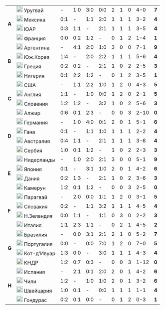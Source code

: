 <!--2021-09-27 00:11:04-->
<table class="g">
<tr><td rowspan=4><b> A<td class=col><img width="20px" src="/posts/ЧМ и ЧЕ по футболу/flg/uy.svg"> Уругвай<td>-</td><td>1:0</td><td>3:0</td><td>0:0</td><td>2</td><td>1</td><td>0</td><td>4-0</td><td><b>7</b></td></tr>
<tr><td class=col><img width="20px" src="/posts/ЧМ и ЧЕ по футболу/flg/mx.svg"> Мексика<td>0:1</td><td>-</td><td>1:1</td><td>2:0</td><td>1</td><td>1</td><td>1</td><td>3-2</td><td><b>4</b></td></tr>
<tr><td class=col><img width="20px" src="/posts/ЧМ и ЧЕ по футболу/flg/za.svg"> ЮАР<td>0:3</td><td>1:1</td><td>-</td><td>2:1</td><td>1</td><td>1</td><td>1</td><td>3-5</td><td><b>4</b></td></tr>
<tr class=bb><td class=col><img width="20px" src="/posts/ЧМ и ЧЕ по футболу/flg/fr.svg"> Франция<td>0:0</td><td>0:2</td><td>1:2</td><td>-</td><td>0</td><td>1</td><td>2</td><td>1-4</td><td><b>1</b></td></tr>

<tr><td rowspan=4><b> B<td class=col><img width="20px" src="/posts/ЧМ и ЧЕ по футболу/flg/ar.svg"> Аргентина<td>-</td><td>4:1</td><td>2:0</td><td>1:0</td><td>3</td><td>0</td><td>0</td><td>7-1</td><td><b>9</b></td></tr>
<tr><td class=col><img width="20px" src="/posts/ЧМ и ЧЕ по футболу/flg/kr.svg"> Юж.Корея<td>1:4</td><td>-</td><td>2:0</td><td>2:2</td><td>1</td><td>1</td><td>1</td><td>5-6</td><td><b>4</b></td></tr>
<tr><td class=col><img width="20px" src="/posts/ЧМ и ЧЕ по футболу/flg/gr.svg"> Греция<td>0:2</td><td>0:2</td><td>-</td><td>2:1</td><td>1</td><td>0</td><td>2</td><td>2-5</td><td><b>3</b></td></tr>
<tr class=bb><td class=col><img width="20px" src="/posts/ЧМ и ЧЕ по футболу/flg/ng.svg"> Нигерия<td>0:1</td><td>2:2</td><td>1:2</td><td>-</td><td>0</td><td>1</td><td>2</td><td>3-5</td><td><b>1</b></td></tr>

<tr><td rowspan=4><b> C<td class=col><img width="20px" src="/posts/ЧМ и ЧЕ по футболу/flg/us.svg"> США<td>-</td><td>1:1</td><td>2:2</td><td>1:0</td><td>1</td><td>2</td><td>0</td><td>4-3</td><td><b>5</b></td></tr>
<tr><td class=col><img width="20px" src="/posts/ЧМ и ЧЕ по футболу/flg/gb-eng.svg"> Англия <td>1:1</td><td>-</td><td>1:0</td><td>0:0</td><td>1</td><td>2</td><td>0</td><td>2-1</td><td><b>5</b></td></tr>
<tr><td class=col><img width="20px" src="/posts/ЧМ и ЧЕ по футболу/flg/si.svg"> Словения <td>1:2</td><td>1:2</td><td>-</td><td>3:2</td><td>1</td><td>0</td><td>2</td><td>5-6</td><td><b>3</b></td></tr>
<tr class=bb><td class=col><img width="20px" src="/posts/ЧМ и ЧЕ по футболу/flg/dz.svg"> Алжир <td>0:6</td><td>0:1</td><td>2:3</td><td>-</td><td>0</td><td>0</td><td>3</td><td>2-10</td><td><b>0</b></td></tr>

<tr><td rowspan=4><b> D<td class=col><img width="20px" src="/posts/ЧМ и ЧЕ по футболу/flg/de.svg"> Германия<td>-</td><td>1:0</td><td>4:0</td><td>0:1</td><td>2</td><td>0</td><td>1</td><td>5-1</td><td><b>6</b></td></tr>
<tr><td class=col><img width="20px" src="/posts/ЧМ и ЧЕ по футболу/flg/gh.svg"> Гана<td>0:1</td><td>-</td><td>1:1</td><td>1:0</td><td>1</td><td>1</td><td>1</td><td>2-2</td><td><b>4</b></td></tr>
<tr><td class=col><img width="20px" src="/posts/ЧМ и ЧЕ по футболу/flg/au.svg"> Австралия<td>0:4</td><td>1:1</td><td>-</td><td>2:1</td><td>1</td><td>1</td><td>1</td><td>3-6</td><td><b>4</b></td></tr>
<tr class=bb><td class=col><img width="20px" src="/posts/ЧМ и ЧЕ по футболу/flg/rs.svg"> Сербия<td>1:0</td><td>0:1</td><td>1:2</td><td>-</td><td>1</td><td>0</td><td>2</td><td>2-3</td><td><b>3</b></td></tr>

<tr><td rowspan=4><b> E<td class=col><img width="20px" src="/posts/ЧМ и ЧЕ по футболу/flg/nl.svg"> Нидерланды<td>-</td><td>1:0</td><td>2:0</td><td>2:1</td><td>3</td><td>0</td><td>0</td><td>5-1</td><td><b>9</b></td></tr>
<tr><td class=col><img width="20px" src="/posts/ЧМ и ЧЕ по футболу/flg/jp.svg"> Япония<td>0:1</td><td>-</td><td>3:1</td><td>1:0</td><td>2</td><td>0</td><td>1</td><td>4-2</td><td><b>6</b></td></tr>
<tr><td class=col><img width="20px" src="/posts/ЧМ и ЧЕ по футболу/flg/dk.svg"> Дания<td>0:2</td><td>1:3</td><td>-</td><td>2:1</td><td>1</td><td>0</td><td>2</td><td>3-6</td><td><b>3</b></td></tr>
<tr class=bb><td class=col><img width="20px" src="/posts/ЧМ и ЧЕ по футболу/flg/cm.svg"> Камерун<td>1:2</td><td>0:1</td><td>1:2</td><td>-</td><td>0</td><td>0</td><td>3</td><td>2-5</td><td><b>0</b></td></tr>

<tr><td rowspan=4><b> F<td class=col><img width="20px" src="/posts/ЧМ и ЧЕ по футболу/flg/py.svg"> Парагвай<td>-</td><td>2:0</td><td>0:0</td><td>1:1</td><td>1</td><td>2</td><td>0</td><td>3-1</td><td><b>5</b></td></tr>
<tr><td class=col><img width="20px" src="/posts/ЧМ и ЧЕ по футболу/flg/sk.svg"> Словакия<td>0:2</td><td>-</td><td>1:1</td><td>3:2</td><td>1</td><td>1</td><td>1</td><td>4-5</td><td><b>4</b></td></tr>
<tr><td class=col><img width="20px" src="/posts/ЧМ и ЧЕ по футболу/flg/hr.svg"> Н.Зеландия<td>0:0</td><td>1:1</td><td>-</td><td>1:1</td><td>0</td><td>3</td><td>0</td><td>2-2</td><td><b>3</b></td></tr>
<tr class=bb><td class=col><img width="20px" src="/posts/ЧМ и ЧЕ по футболу/flg/it.svg"> Италия <td>1:1</td><td>2:3</td><td>1:1</td><td>-</td><td>0</td><td>2</td><td>1</td><td>4-5</td><td><b>2</b></td></tr>

<tr><td rowspan=4><b> G<td class=col><img width="20px" src="/posts/ЧМ и ЧЕ по футболу/flg/br.svg"> Бразилия <td>-</td><td>0:0</td><td>3:1</td><td>2:1</td><td>2</td><td>1</td><td>0</td><td>5-2</td><td><b>7</b></td></tr>
<tr><td class=col><img width="20px" src="/posts/ЧМ и ЧЕ по футболу/flg/pt.svg"> Португалия <td>0:0</td><td>-</td><td>0:0</td><td>7:0</td><td>1</td><td>2</td><td>0</td><td>7-0</td><td><b>5</b></td></tr>
<tr><td class=col><img width="20px" src="/posts/ЧМ и ЧЕ по футболу/flg/ci.svg"> Кот-д'Ивуар <td>1:3</td><td>0:0</td><td>-</td><td>3:0</td><td>1</td><td>1</td><td>1</td><td>4-3</td><td><b>4</b></td></tr>
<tr class=bb><td class=col><img width="20px" src="/posts/ЧМ и ЧЕ по футболу/flg/kp.svg"> КНДР <td>1:2</td><td>0:7</td><td>0:3</td><td>-</td><td>0</td><td>0</td><td>3</td><td>1-12</td><td><b>0</b></td></tr>

<tr><td rowspan=4><b> H<td class=col><img width="20px" src="/posts/ЧМ и ЧЕ по футболу/flg/es.svg"> Испания <td>-</td><td>2:1</td><td>0:1</td><td>2:0</td><td>2</td><td>0</td><td>1</td><td>4-2</td><td><b>6</b></td></tr>
<tr><td class=col><img width="20px" src="/posts/ЧМ и ЧЕ по футболу/flg/cl.svg"> Чили <td>1:2</td><td>-</td><td>1:0</td><td>1:0</td><td>2</td><td>0</td><td>1</td><td>3-2</td><td><b>6</b></td></tr>
<tr><td class=col><img width="20px" src="/posts/ЧМ и ЧЕ по футболу/flg/ch.svg"> Швейцария <td>1:0</td><td>0:1</td><td>-</td><td>0:0</td><td>1</td><td>1</td><td>1</td><td>1-1</td><td><b>4</b></td></tr>
<tr><td class=col><img width="20px" src="/posts/ЧМ и ЧЕ по футболу/flg/hn.svg"> Гондурас <td>0:2</td><td>0:1</td><td>0:0</td><td>-</td><td>0</td><td>1</td><td>2</td><td>0-3</td><td><b>1</b></td></tr>
</table>
